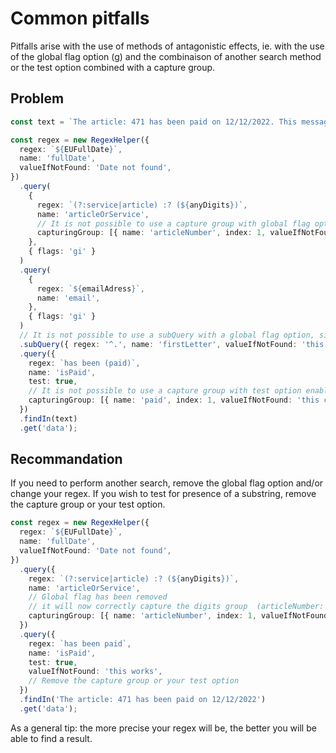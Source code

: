 # Common pitfalls

Pitfalls arise with the use of methods of antagonistic effects, ie. with the use of the global flag option (g) and the combinaison of another search method or the test option combined with a capture group.

## Problem

```typescript
const text = `The article: 471 has been paid on 12/12/2022. This message has been sent to email@email.com and test@test.com...`;

const regex = new RegexHelper({
  regex: `${EUFullDate}`,
  name: 'fullDate',
  valueIfNotFound: 'Date not found',
})
  .query(
    {
      regex: `(?:service|article) :? (${anyDigits})`,
      name: 'articleOrService',
      // It is not possible to use a capture group with global flag option enabled, due to native Regex limitations (with the global flag provided, Javascript would not be able to understand which group to capture since they can be multiple).
      capturingGroup: [{ name: 'articleNumber', index: 1, valueIfNotFound: 'This cannot work' }],
    },
    { flags: 'gi' }
  )
  .query(
    {
      regex: `${emailAdress}`,
      name: 'email',
    },
    { flags: 'gi' }
  )
  // It is not possible to use a subQuery with a global flag option, since multiple values are found. However, it still works if a single value is found (not recommanded).
  .subQuery({ regex: '^.', name: 'firstLetter', valueIfNotFound: 'this cannot work' })
  .query({
    regex: `has been (paid)`,
    name: 'isPaid',
    test: true,
    // It is not possible to use a capture group with test option enabled, since it will return a boolean string.
    capturingGroup: [{ name: 'paid', index: 1, valueIfNotFound: 'this cannot work' }],
  })
  .findIn(text)
  .get('data');
```

## Recommandation

If you need to perform another search, remove the global flag option and/or change your regex. If you wish to test for presence of a substring, remove the capture group or your test option.

```typescript
const regex = new RegexHelper({
  regex: `${EUFullDate}`,
  name: 'fullDate',
  valueIfNotFound: 'Date not found',
})
  .query({
    regex: `(?:service|article) :? (${anyDigits})`,
    name: 'articleOrService',
    // Global flag has been removed
    // it will now correctly capture the digits group  (articleNumber: 471)
    capturingGroup: [{ name: 'articleNumber', index: 1, valueIfNotFound: 'this works' }],
  })
  .query({
    regex: `has been paid`,
    name: 'isPaid',
    test: true,
    valueIfNotFound: 'this works',
    // Remove the capture group or your test option
  })
  .findIn('The article: 471 has been paid on 12/12/2022')
  .get('data');
```

As a general tip: the more precise your regex will be, the better you will be able to find a result.
